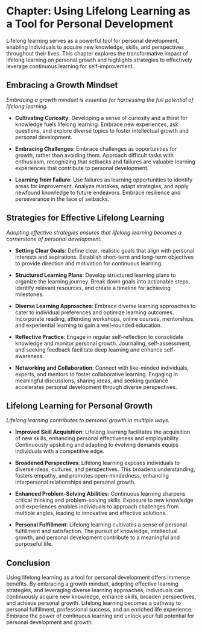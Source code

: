 Chapter: Using Lifelong Learning as a Tool for Personal Development
===================================================================

Lifelong learning serves as a powerful tool for personal development, enabling individuals to acquire new knowledge, skills, and perspectives throughout their lives. This chapter explores the transformative impact of lifelong learning on personal growth and highlights strategies to effectively leverage continuous learning for self-improvement.

Embracing a Growth Mindset
--------------------------

*Embracing a growth mindset is essential for harnessing the full potential of lifelong learning.*

* **Cultivating Curiosity**: Developing a sense of curiosity and a thirst for knowledge fuels lifelong learning. Embrace new experiences, ask questions, and explore diverse topics to foster intellectual growth and personal development.

* **Embracing Challenges**: Embrace challenges as opportunities for growth, rather than avoiding them. Approach difficult tasks with enthusiasm, recognizing that setbacks and failures are valuable learning experiences that contribute to personal development.

* **Learning from Failure**: Use failures as learning opportunities to identify areas for improvement. Analyze mistakes, adapt strategies, and apply newfound knowledge to future endeavors. Embrace resilience and perseverance in the face of setbacks.

Strategies for Effective Lifelong Learning
------------------------------------------

*Adopting effective strategies ensures that lifelong learning becomes a cornerstone of personal development.*

* **Setting Clear Goals**: Define clear, realistic goals that align with personal interests and aspirations. Establish short-term and long-term objectives to provide direction and motivation for continuous learning.

* **Structured Learning Plans**: Develop structured learning plans to organize the learning journey. Break down goals into actionable steps, identify relevant resources, and create a timeline for achieving milestones.

* **Diverse Learning Approaches**: Embrace diverse learning approaches to cater to individual preferences and optimize learning outcomes. Incorporate reading, attending workshops, online courses, mentorships, and experiential learning to gain a well-rounded education.

* **Reflective Practice**: Engage in regular self-reflection to consolidate knowledge and monitor personal growth. Journaling, self-assessment, and seeking feedback facilitate deep learning and enhance self-awareness.

* **Networking and Collaboration**: Connect with like-minded individuals, experts, and mentors to foster collaborative learning. Engaging in meaningful discussions, sharing ideas, and seeking guidance accelerates personal development through diverse perspectives.

Lifelong Learning for Personal Growth
-------------------------------------

*Lifelong learning contributes to personal growth in multiple ways.*

* **Improved Skill Acquisition**: Lifelong learning facilitates the acquisition of new skills, enhancing personal effectiveness and employability. Continuously upskilling and adapting to evolving demands equips individuals with a competitive edge.

* **Broadened Perspectives**: Lifelong learning exposes individuals to diverse ideas, cultures, and perspectives. This broadens understanding, fosters empathy, and promotes open-mindedness, enhancing interpersonal relationships and personal growth.

* **Enhanced Problem-Solving Abilities**: Continuous learning sharpens critical thinking and problem-solving skills. Exposure to new knowledge and experiences enables individuals to approach challenges from multiple angles, leading to innovative and effective solutions.

* **Personal Fulfillment**: Lifelong learning cultivates a sense of personal fulfillment and satisfaction. The pursuit of knowledge, intellectual growth, and personal development contribute to a meaningful and purposeful life.

Conclusion
----------

Using lifelong learning as a tool for personal development offers immense benefits. By embracing a growth mindset, adopting effective learning strategies, and leveraging diverse learning approaches, individuals can continuously acquire new knowledge, enhance skills, broaden perspectives, and achieve personal growth. Lifelong learning becomes a pathway to personal fulfillment, professional success, and an enriched life experience. Embrace the power of continuous learning and unlock your full potential for personal development and growth.
